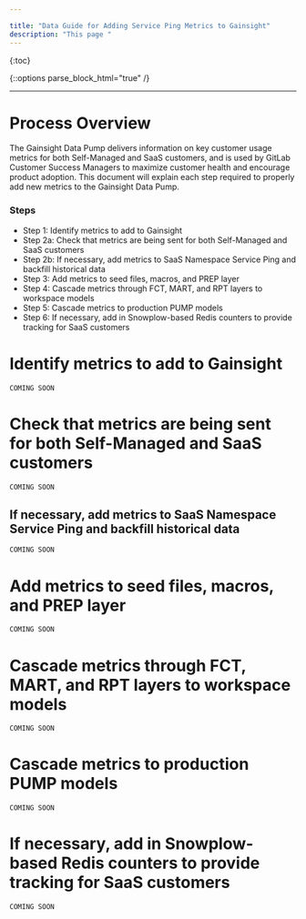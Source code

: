 ```yaml
---

title: "Data Guide for Adding Service Ping Metrics to Gainsight"
description: "This page "
---
```




{:toc}

{::options parse_block_html="true" /}

---

# Process Overview

The Gainsight Data Pump delivers information on key customer usage metrics for both Self-Managed and SaaS customers, and is used by GitLab Customer Success Managers to maximize customer health and encourage product adoption. This document will explain each step required to properly add new metrics to the Gainsight Data Pump.

### Steps

- Step 1: Identify metrics to add to Gainsight
- Step 2a: Check that metrics are being sent for both Self-Managed and SaaS customers
- Step 2b: If necessary, add metrics to SaaS Namespace Service Ping and backfill historical data
- Step 3: Add metrics to seed files, macros, and PREP layer
- Step 4: Cascade metrics through FCT, MART, and RPT layers to workspace models
- Step 5: Cascade metrics to production PUMP models
- Step 6: If necessary, add in Snowplow-based Redis counters to provide tracking for SaaS customers

# Identify metrics to add to Gainsight

`COMING SOON`

# Check that metrics are being sent for both Self-Managed and SaaS customers

`COMING SOON`

## If necessary, add metrics to SaaS Namespace Service Ping and backfill historical data

`COMING SOON`

# Add metrics to seed files, macros, and PREP layer

`COMING SOON`

# Cascade metrics through FCT, MART, and RPT layers to workspace models

`COMING SOON`

# Cascade metrics to production PUMP models

`COMING SOON`

# If necessary, add in Snowplow-based Redis counters to provide tracking for SaaS customers

`COMING SOON`
